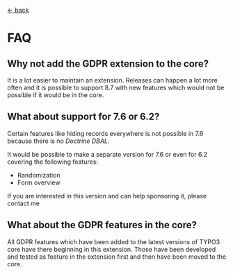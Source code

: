 [<- back](Readme.md)

# FAQ

## Why not add the GDPR extension to the core?

It is a lot easier to maintain an extension.
Releases can happen a lot more often and it is possible to support 8.7 with new features which would not be possible if it would be in the core.

## What about support for 7.6 or 6.2?

Certain features like hiding records everywhere is not possible in 7.6 because there is no *Doctrine DBAL*.

It would be possible to make a separate version for 7.6 or even for 6.2 covering the following features:

- Randomization
- Form overview

If you are interested in this version and can help sponsoring it, please contact me

## What about the GDPR features in the core?

All GDPR features which have been added to the latest versions of TYPO3 core have there beginning in this extension.
Those have been developed and tested as feature in the extension first and then have been moved to the core.
